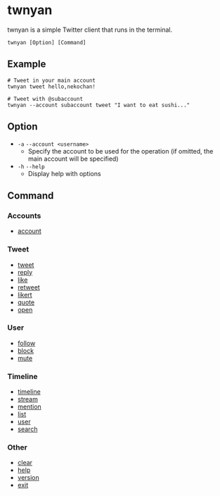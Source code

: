 # twnyan

twnyan is a simple Twitter client that runs in the terminal.

```
twnyan [Option] [Command]
```

## Example

```
# Tweet in your main account
twnyan tweet hello,nekochan!

# Tweet with @subaccount
twnyan --account subaccount tweet "I want to eat sushi..."
```

## Option

- `-a` `--account <username>`
  - Specify the account to be used for the operation (if omitted, the main account will be specified)
- `-h` `--help`
  - Display help with options

## Command

### Accounts

- [account](./account.md)

### Tweet

- [tweet](./tweet.md)
- [reply](./reply.md)
- [like](./like.md)
- [retweet](./retweet.md)
- [likert](./likert.md)
- [quote](./quote.md)
- [open](./open.md)

### User

- [follow](./follow.md)
- [block](./block.md)
- [mute](./mute.md)

### Timeline

- [timeline](./timeline.md)
- [stream](./stream.md)
- [mention](./mention.md)
- [list](./list.md)
- [user](./user.md)
- [search](./search.md)

### Other

- [clear](./clear.md)
- [help](./help.md)
- [version](./version.md)
- [exit](./exit.md)
